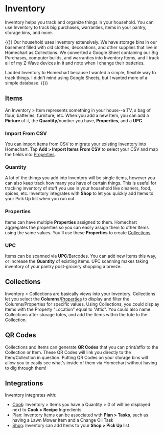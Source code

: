 # Inventory

Inventory helps you track and organize things in your household.  You can use Inventory to track big purchases, warranties, items in your pantry, storage bins, and more.

{{<hint info>}}
Our household uses Inventory extensively.  We have storage bins in our basement filled with old clothes, decorations, and other supplies that live in Homechart as Collections.  We converted a Google Sheet containing our Big Purchases, computer builds, and warranties into Inventory Items, and I track all of my Z-Wave devices in it and note when I change their batteries.

I added Inventory to Homechart because I wanted a simple, flexible way to track things.  I didn't mind using Google Sheets, but I wanted more of a simple database.
{{</hint>}}

## Items

An Inventory > Item represents something in your house--a TV, a bag of flour, batteries, furniture, etc.  When you add a new Item, you can add a **Picture** of it, the **Quantity**/number you have, **Properties**, and a **UPC**.

### Import From CSV

You can import items from CSV to migrate your existing Inventory into Homechart.  Tap **Add > Import Items From CSV** to select your CSV and map the fields into [Properties](#properties).

### Quantity

A lot of the things you add into Inventory will be single items, however you can also keep track how many you have of certain things.  This is useful for tracking inventory of stuff you use in your household like cleaners, food, spices, etc.  Inventory integrates with **Shop** to let you quickly add Items to your Pick Up list when you run out.

### Properties

Items can have multiple **Properties** assigned to them.  Homechart aggregates the properties so you can easily assign them to other Items using the same values.  You'll use these **Properties** to create [Collections](#collections)

### UPC

Items can be scanned via **UPC**/Barcodes.  You can add new Items this way, or increase the **Quantity** of existing items.  UPC scanning makes taking inventory of your pantry post-grocery shopping a breeze.

## Collections

Inventory > Collections are basically views into your Inventory.  Collections let you select the **Columns**/[Properties](#properties) to display and filter the Columns/Properties for specific values.  Using Collections, you could display Items with the Property "Location" equal to "Attic".  You could also name Collections after storage totes, and add the Items within the tote to the Collection.

## QR Codes

Collections and Items can generate **QR Codes** that you can print/affix to the Collection or Item.  These QR Codes will link you directly to the Item/Collection in question.  Putting QR Codes on your storage bins will allow you to easily see what's inside of them via Homechart without having to dig through them!

## Integrations

Inventory integrates with:

- [Cook](../inventory): Inventory > Items you have a Quantity > 0 of will be displayed next to **Cook > Recipe** Ingredients
- [Plan](../plan): Inventory Items can be associated with **Plan > Tasks**, such as having a Lawn Mower Item and a Change Oil Task
- [Shop](../shop): Inventory can add Items to your **Shop > Pick Up** list
